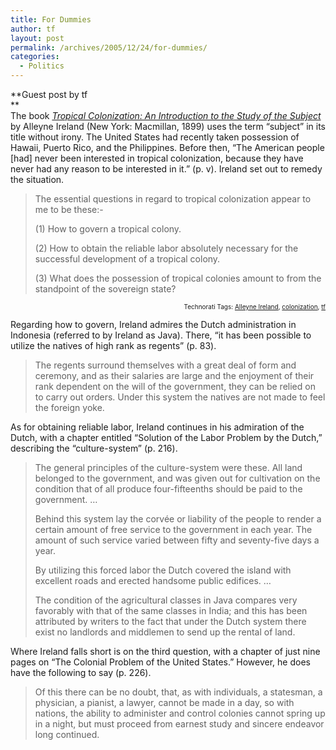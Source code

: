```yaml
---
title: For Dummies
author: tf
layout: post
permalink: /archives/2005/12/24/for-dummies/
categories:
  - Politics
---
```

**Guest post by tf  
**  
The book *<a href="http://www.worldcatlibraries.org/wcpa/top3mset/5db9ca2b2f8a0353.html" onclick="_gaq.push(['_trackEvent', 'outbound-article', 'http://www.worldcatlibraries.org/wcpa/top3mset/5db9ca2b2f8a0353.html', 'Tropical Colonization: An Introduction to the Study of the Subject']);" >Tropical Colonization: An Introduction to the Study of the Subject</a>* by Alleyne Ireland (New York: Macmillan, 1899) uses the term &#8220;subject&#8221; in its title without irony. The United States had recently taken possession of Hawaii, Puerto Rico, and the Philippines. Before then, &#8220;The American people [had] never been interested in tropical colonization, because they have never had any reason to be interested in it.&#8221; (p. v). Ireland set out to remedy the situation.

> The essential questions in regard to tropical colonization appear to me to be these:-
> 
> (1) How to govern a tropical colony.
> 
> (2) How to obtain the reliable labor absolutely necessary for the successful development of a tropical colony.
> 
> (3) What does the possession of tropical colonies amount to from the standpoint of the sovereign state?

<!-- technorati tags start -->

<p style="text-align:right;font-size:10px;">
  Technorati Tags: <a href="http://www.technorati.com/tag/Alleyne Ireland" onclick="_gaq.push(['_trackEvent', 'outbound-article', 'http://www.technorati.com/tag/Alleyne Ireland', 'Alleyne Ireland']);"  rel="tag">Alleyne Ireland</a>, <a href="http://www.technorati.com/tag/colonization" onclick="_gaq.push(['_trackEvent', 'outbound-article', 'http://www.technorati.com/tag/colonization', 'colonization']);"  rel="tag">colonization</a>, <a href="http://www.technorati.com/tag/tf" onclick="_gaq.push(['_trackEvent', 'outbound-article', 'http://www.technorati.com/tag/tf', 'tf']);"  rel="tag">tf</a>


<!-- technorati tags end -->

  
<!--more-->

  
Regarding how to govern, Ireland admires the Dutch administration in Indonesia (referred to by Ireland as Java). There, &#8220;it has been possible to utilize the natives of high rank as regents&#8221; (p. 83).

> The regents surround themselves with a great deal of form and ceremony, and as their salaries are large and the enjoyment of their rank dependent on the will of the government, they can be relied on to carry out orders. Under this system the natives are not made to feel the foreign yoke.

As for obtaining reliable labor, Ireland continues in his admiration of the Dutch, with a chapter entitled &#8220;Solution of the Labor Problem by the Dutch,&#8221; describing the &#8220;culture-system&#8221; (p. 216).

> The general principles of the culture-system were these. All land belonged to the government, and was given out for cultivation on the condition that of all produce four-fifteenths should be paid to the government. &#8230;
> 
> Behind this system lay the corvée or liability of the people to render a certain amount of free service to the government in each year. The amount of such service varied between fifty and seventy-five days a year.
> 
> By utilizing this forced labor the Dutch covered the island with excellent roads and erected handsome public edifices. &#8230;
> 
> The condition of the agricultural classes in Java compares very favorably with that of the same classes in India; and this has been attributed by writers to the fact that under the Dutch system there exist no landlords and middlemen to send up the rental of land.

Where Ireland falls short is on the third question, with a chapter of just nine pages on &#8220;The Colonial Problem of the United States.&#8221; However, he does have the following to say (p. 226).

> Of this there can be no doubt, that, as with individuals, a statesman, a physician, a pianist, a lawyer, cannot be made in a day, so with nations, the ability to administer and control colonies cannot spring up in a night, but must proceed from earnest study and sincere endeavor long continued.

